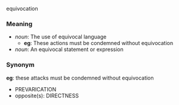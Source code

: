 equivocation
### Meaning
+ _noun_: The use of equivocal language
	+ __eg__: These actions must be condemned without equivocation
+ _noun_: An equivocal statement or expression

### Synonym

__eg__: these attacks must be condemned without equivocation

+ PREVARICATION
+ opposite(s): DIRECTNESS


